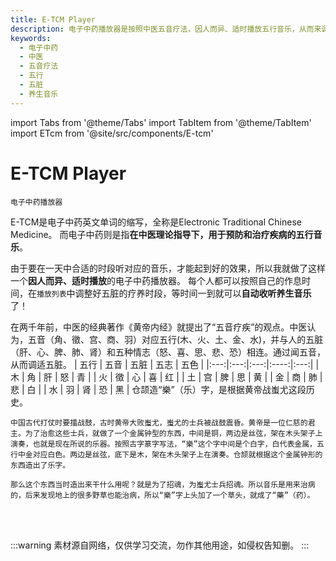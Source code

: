 ```yaml
---
title: E-TCM Player
description: 电子中药播放器是按照中医五音疗法，因人而异、适时播放五行音乐，从而来调适五脏养生。
keywords:
  - 电子中药
  - 中医
  - 五音疗法
  - 五行
  - 五脏
  - 养生音乐
---
```


import Tabs from '@theme/Tabs'
import TabItem from '@theme/TabItem'
import ETcm from '@site/src/components/E-tcm'

# E-TCM Player
`电子中药播放器`

E-TCM是电子中药英文单词的缩写，全称是Electronic Traditional Chinese Medicine。 
而电子中药则是指**在中医理论指导下，用于预防和治疗疾病的五行音乐**。

由于要在一天中合适的时段听对应的音乐，才能起到好的效果，所以我就做了这样一个**因人而异、适时播放**的电子中药播放器。
每个人都可以按照自己的作息时间，在`播放列表`中调整好五脏的疗养时段，等时间一到就可以**自动收听养生音乐**了！

<Tabs>
  <TabItem value="musical therapy" label="中医五音疗法" default>
    在两千年前，中医的经典著作《黄帝内经》就提出了“五音疗疾”的观点。中医认为，五音（角、徵、宫、商、羽）对应五行(木、火、土、金、水)，并与人的五脏（肝、心、脾、肺、肾）和五种情志（怒、喜、思、悲、恐）相连。通过闻五音，从而调适五脏。
  </TabItem>
  <TabItem value="five-element reference" label="五行对照表">
    | 五行 | 五音 | 五脏 | 五志 | 五色 |
    |:---:|:---:|:---:|:----:|:---:|
    | 木 | 角 | 肝 | 怒 | 青 |
    | 火 | 徵 | 心 | 喜 | 红 |
    | 土 | 宫 | 脾 | 思 | 黄 |
    | 金 | 商 | 肺 | 悲 | 白 |
    | 水 | 羽 | 肾 | 恐 | 黑 |
  </TabItem>
  <TabItem value="music to medicine" label="药从乐中来">
    仓颉造“樂”（乐）字，是根据黄帝战蚩尤这段历史。
    
    中国古代打仗时要擂战鼓，古时黄帝大败蚩尤，蚩尤的士兵被战鼓震昏。黄帝是一位仁慈的君主。为了治愈这些士兵，就做了一个金属钟型的东西，中间是铜，两边是丝弦，架在木头架子上演奏，也就是现在所说的乐器。按照古字篆字写法，“樂”这个字中间是个白字，白代表金属，五行中金对应白色。两边是丝弦，底下是木，架在木头架子上在演奏。仓颉就根据这个金属钟形的东西造出了乐字。
    
    那么这个东西当时造出来干什么用呢？就是为了招魂，为蚩尤士兵招魂。所以音乐是用来治病的，后来发现地上的很多野草也能治病，所以“樂”字上头加了一个草头，就成了“藥”（药）。
  </TabItem>
</Tabs>

<ETcm></ETcm>

<br></br>

:::warning
素材源自网络，仅供学习交流，勿作其他用途，如侵权告知删。
:::
